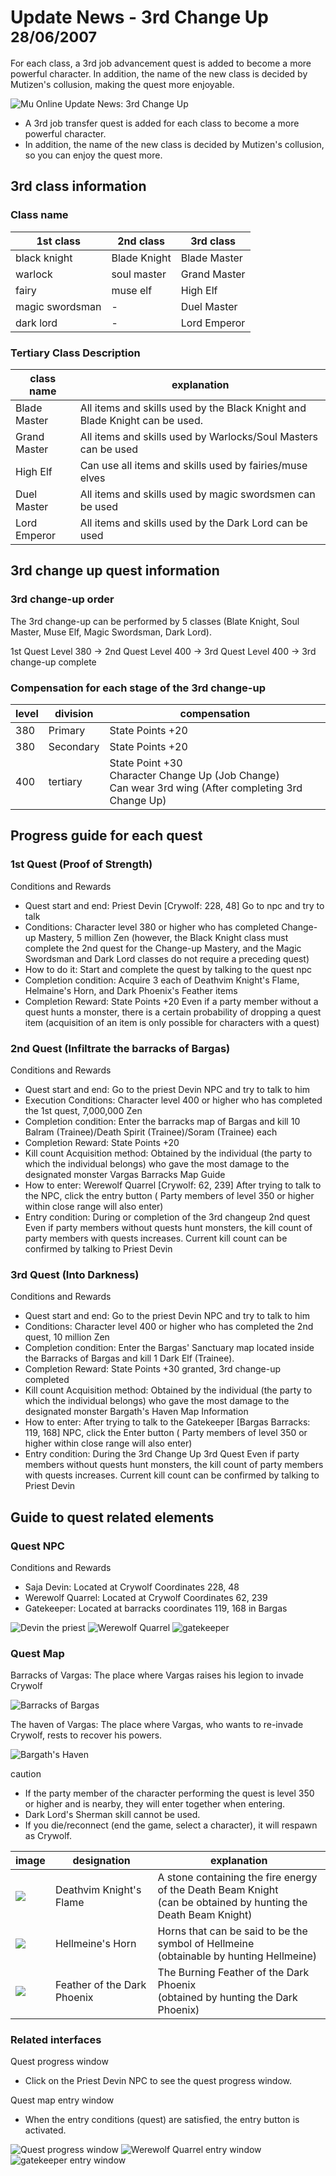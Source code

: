 # Update News - 3rd Change Up <small>28/06/2007</small>

For each class, a 3rd job advancement quest is added to become a more powerful character. In addition, the name of the new class is decided by Mutizen's collusion, making the quest more enjoyable.

![Mu Online Update News: 3rd Change Up](./img/01.jpg)

- A 3rd job transfer quest is added for each class to become a more powerful character.
- In addition, the name of the new class is decided by Mutizen's collusion, so you can enjoy the quest more.

## 3rd class information

### Class name

| 1st class       | 2nd class    | 3rd class    |
| --------------- | ------------ | ------------ |
| black knight    | Blade Knight | Blade Master |
| warlock         | soul master  | Grand Master |
| fairy           | muse elf     | High Elf     |
| magic swordsman | -            | Duel Master  |
| dark lord       | -            | Lord Emperor |

### Tertiary Class Description

| class name   | explanation                                                                 |
| ------------ | --------------------------------------------------------------------------- |
| Blade Master | All items and skills used by the Black Knight and Blade Knight can be used. |
| Grand Master | All items and skills used by Warlocks/Soul Masters can be used              |
| High Elf     | Can use all items and skills used by fairies/muse elves                     |
| Duel Master  | All items and skills used by magic swordsmen can be used                    |
| Lord Emperor | All items and skills used by the Dark Lord can be used                      |

## 3rd change up quest information

### 3rd change-up order

The 3rd change-up can be performed by 5 classes (Blate Knight, Soul Master, Muse Elf, Magic Swordsman, Dark Lord).

1st Quest Level 380 -> 2nd Quest Level 400 -> 3rd Quest Level 400 -> 3rd change-up complete

### Compensation for each stage of the 3rd change-up

| level | division  | compensation                                                                                              |
| ----- | --------- | --------------------------------------------------------------------------------------------------------- |
| 380   | Primary   | State Points +20                                                                                          |
| 380   | Secondary | State Points +20                                                                                          |
| 400   | tertiary  | State Point +30<br>Character Change Up (Job Change)<br>Can wear 3rd wing (After completing 3rd Change Up) |

## Progress guide for each quest

### 1st Quest (Proof of Strength)

Conditions and Rewards

- Quest start and end: Priest Devin [Crywolf: 228, 48] Go to npc and try to talk
- Conditions: Character level 380 or higher who has completed Change-up Mastery, 5 million Zen (however, the Black Knight class
  must complete the 2nd quest for the Change-up Mastery, and the Magic Swordsman and Dark Lord classes do not require a preceding quest)
- How to do it: Start and complete the quest by talking to the quest npc
- Completion condition: Acquire 3 each of Deathvim Knight's Flame, Helmaine's Horn, and Dark Phoenix's Feather items
- Completion Reward: State Points +20
  Even if a party member without a quest hunts a monster, there is a certain probability of dropping a quest item (acquisition of an item is only possible for characters with a quest)

### 2nd Quest (Infiltrate the barracks of Bargas)

Conditions and Rewards

- Quest start and end: Go to the priest Devin NPC and try to talk to him
- Execution Conditions: Character level 400 or higher who has completed the 1st quest, 7,000,000 Zen
- Completion condition: Enter the barracks map of Bargas and kill 10 Balram (Trainee)/Death Spirit (Trainee)/Soram (Trainee) each
- Completion Reward: State Points +20
- Kill count Acquisition method: Obtained by the individual (the party to which the individual belongs) who gave the most damage to the designated monster
  Vargas Barracks Map Guide
- How to enter: Werewolf Quarrel [Crywolf: 62, 239] After trying to talk to the NPC, click the entry button (
  Party members of level 350 or higher within close range will also enter)
- Entry condition: During or completion of the 3rd changeup 2nd quest
  Even if party members without quests hunt monsters, the kill count of party members with quests increases.
  Current kill count can be confirmed by talking to Priest Devin

### 3rd Quest (Into Darkness)

Conditions and Rewards

- Quest start and end: Go to the priest Devin NPC and try to talk to him
- Conditions: Character level 400 or higher who has completed the 2nd quest, 10 million Zen
- Completion condition: Enter the Bargas' Sanctuary map located inside the Barracks of Bargas and kill 1 Dark Elf (Trainee).
- Completion Reward: State Points +30 granted, 3rd change-up completed
- Kill count Acquisition method: Obtained by the individual (the party to which the individual belongs) who gave the most damage to the designated monster
  Bargath's Haven Map Information
- How to enter: After trying to talk to the Gatekeeper [Bargas Barracks: 119, 168] NPC, click the Enter button (
  Party members of level 350 or higher within close range will also enter)
- Entry condition: During the 3rd Change Up 3rd Quest
  Even if party members without quests hunt monsters, the kill count of party members with quests increases.
  Current kill count can be confirmed by talking to Priest Devin

## Guide to quest related elements

### Quest NPC

Conditions and Rewards

- Saja Devin: Located at Crywolf Coordinates 228, 48
- Werewolf Quarrel: Located at Crywolf Coordinates 62, 239
- Gatekeeper: Located at barracks coordinates 119, 168 in Bargas

![](./img/npc_img01.jpg "Devin the priest")
![](./img/npc_img02.jpg "Werewolf Quarrel")
![](./img/npc_img03.jpg "gatekeeper")

### Quest Map

Barracks of Vargas: The place where Vargas raises his legion to invade Crywolf

![](./img/qmap_img01.jpg "Barracks of Bargas")

The haven of Vargas: The place where Vargas, who wants to re-invade Crywolf, rests to recover his powers.

![](./img/qmap_img02.jpg "Bargath's Haven")

caution

- If the party member of the character performing the quest is level 350 or higher and is nearby, they will enter together when entering.
- Dark Lord's Sherman skill cannot be used.
- If you die/reconnect (end the game, select a character), it will respawn as Crywolf.

| image                  | designation                 | explanation                                                                                                       |
| ---------------------- | --------------------------- | ----------------------------------------------------------------------------------------------------------------- |
| ![](./img/qitem01.gif) | Deathvim Knight's Flame     | A stone containing the fire energy of the Death Beam Knight<br>(can be obtained by hunting the Death Beam Knight) |
| ![](./img/qitem02.gif) | Hellmeine's Horn            | Horns that can be said to be the symbol of Hellmeine<br>(obtainable by hunting Hellmeine)                         |
| ![](./img/qitem03.gif) | Feather of the Dark Phoenix | The Burning Feather of the Dark Phoenix<br>(obtained by hunting the Dark Phoenix)                                 |

### Related interfaces

Quest progress window

- Click on the Priest Devin NPC to see the quest progress window.

Quest map entry window

- When the entry conditions (quest) are satisfied, the entry button is activated.

![](./img/inter_img01.jpg "Quest progress window")
![](./img/inter_img02.jpg "Werewolf Quarrel entry window")
![](./img/inter_img03.jpg "gatekeeper entry window")
